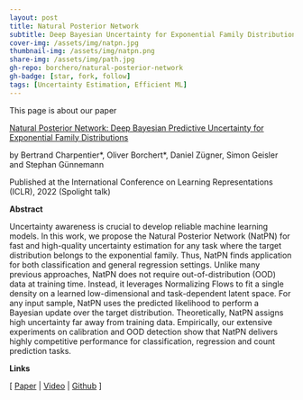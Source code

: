 ```yaml
---
layout: post
title: Natural Posterior Network
subtitle: Deep Bayesian Uncertainty for Exponential Family Distributions - ICLR 2022
cover-img: /assets/img/natpn.jpg
thumbnail-img: /assets/img/natpn.png
share-img: /assets/img/path.jpg
gh-repo: borchero/natural-posterior-network
gh-badge: [star, fork, follow]
tags: [Uncertainty Estimation, Efficient ML]
---
```


This page is about our paper

[Natural Posterior Network: Deep Bayesian Predictive Uncertainty for Exponential Family Distributions](https://openreview.net/pdf?id=tV3N0DWMxCg)

by Bertrand Charpentier*, Oliver Borchert*, Daniel Zügner, Simon Geisler and Stephan Günnemann

Published at the International Conference on Learning Representations (ICLR), 2022 (Spolight talk)

**Abstract**

Uncertainty awareness is crucial to develop reliable machine learning models. In this work, we propose the Natural Posterior Network (NatPN) for fast and high-quality uncertainty estimation for any task where the target distribution belongs to the exponential family. Thus, NatPN finds application for both classification and general regression settings. Unlike many previous approaches, NatPN does not require out-of-distribution (OOD) data at training time. Instead, it leverages Normalizing Flows to fit a single density on a learned low-dimensional and task-dependent latent space. For any input sample, NatPN uses the predicted likelihood to perform a Bayesian update over the target distribution. Theoretically, NatPN assigns high uncertainty far away from training data. Empirically, our extensive experiments on calibration and OOD detection show that NatPN delivers highly competitive performance for classification, regression and count prediction tasks.

**Links**

\[ [Paper](https://openreview.net/pdf?id=tV3N0DWMxCg) | [Video](https://www.youtube.com/watch?v=qMtpK0ECD8c) | [Github](https://github.com/borchero/natural-posterior-network) \]
